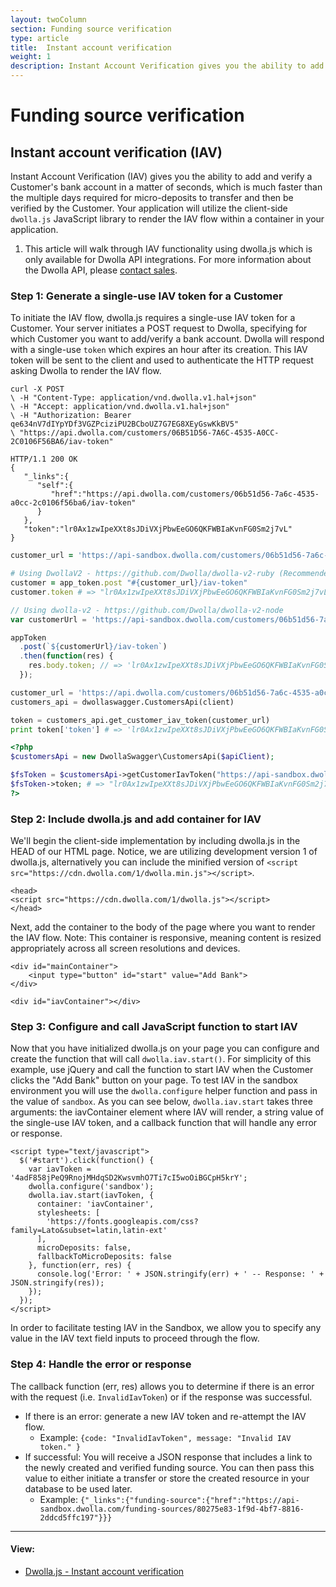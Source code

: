 ```yaml
---
layout: twoColumn
section: Funding source verification
type: article
title:  Instant account verification
weight: 1
description: Instant Account Verification gives you the ability to add and verify a Customer's bank account in a matter of seconds.
---
```


# Funding source verification

## Instant account verification (IAV)
Instant Account Verification (IAV) gives you the ability to add and verify a Customer's bank account in a matter of seconds, which is much faster than the multiple days required for micro-deposits to transfer and then be verified by the Customer. Your application will utilize the client-side `dwolla.js` JavaScript library to render the IAV flow within a container in your application.

<ol class="alerts">
    <li class="alert icon-alert-info">This article will walk through IAV functionality using dwolla.js which is only available for Dwolla API integrations. For more information about the Dwolla API, please <a href="https://www.dwolla.com/get-started/">contact sales</a>.</li>
</ol>

### Step 1: Generate a single-use IAV token for a Customer
To initiate the IAV flow, dwolla.js requires a single-use IAV token for a Customer. Your server initiates a POST request to Dwolla, specifying for which Customer you want to add/verify a bank account. Dwolla will respond with a single-use `token` which expires an hour after its creation. This IAV token will be sent to the client and used to authenticate the HTTP request asking Dwolla to render the IAV flow.

```raw
curl -X POST
\ -H "Content-Type: application/vnd.dwolla.v1.hal+json"
\ -H "Accept: application/vnd.dwolla.v1.hal+json"
\ -H "Authorization: Bearer qe634nV7dIYpYDf3VGZPciziPU2BCboUZ7G7EG8XEyGswKkBV5"
\ "https://api.dwolla.com/customers/06B51D56-7A6C-4535-A0CC-2C0106F56BA6/iav-token"

HTTP/1.1 200 OK
{  
   "_links":{  
      "self":{  
         "href":"https://api.dwolla.com/customers/06b51d56-7a6c-4535-a0cc-2c0106f56ba6/iav-token"
      }
   },
   "token":"lr0Ax1zwIpeXXt8sJDiVXjPbwEeGO6QKFWBIaKvnFG0Sm2j7vL"
}
```
```ruby
customer_url = 'https://api-sandbox.dwolla.com/customers/06b51d56-7a6c-4535-a0cc-2c0106f56ba6'

# Using DwollaV2 - https://github.com/Dwolla/dwolla-v2-ruby (Recommended)
customer = app_token.post "#{customer_url}/iav-token"
customer.token # => "lr0Ax1zwIpeXXt8sJDiVXjPbwEeGO6QKFWBIaKvnFG0Sm2j7vL"
```
```javascript
// Using dwolla-v2 - https://github.com/Dwolla/dwolla-v2-node
var customerUrl = 'https://api-sandbox.dwolla.com/customers/06b51d56-7a6c-4535-a0cc-2c0106f56ba6';

appToken
  .post(`${customerUrl}/iav-token`)
  .then(function(res) {
    res.body.token; // => 'lr0Ax1zwIpeXXt8sJDiVXjPbwEeGO6QKFWBIaKvnFG0Sm2j7vL'
  });
```
```python
customer_url = 'https://api.dwolla.com/customers/06b51d56-7a6c-4535-a0cc-2c0106f56ba6'
customers_api = dwollaswagger.CustomersApi(client)

token = customers_api.get_customer_iav_token(customer_url)
print token['token'] # => 'lr0Ax1zwIpeXXt8sJDiVXjPbwEeGO6QKFWBIaKvnFG0Sm2j7vL'
```
```php
<?php
$customersApi = new DwollaSwagger\CustomersApi($apiClient);

$fsToken = $customersApi->getCustomerIavToken("https://api-sandbox.dwolla.com/customers/06b51d56-7a6c-4535-a0cc-2c0106f56ba6");
$fsToken->token; # => "lr0Ax1zwIpeXXt8sJDiVXjPbwEeGO6QKFWBIaKvnFG0Sm2j7vL"
?>
```

### Step 2: Include dwolla.js and add container for IAV
We'll begin the client-side implementation by including dwolla.js in the HEAD of our HTML page. Notice, we are utilizing development version 1 of dwolla.js, alternatively you can include the minified version of `<script src="https://cdn.dwolla.com/1/dwolla.min.js"></script>`.

```htmlnoselect
<head>
<script src="https://cdn.dwolla.com/1/dwolla.js"></script>
</head>
```

Next, add the container to the body of the page where you want to render the IAV flow. Note: This container is responsive, meaning content is resized appropriately across all screen resolutions and devices.

```htmlnoselect
<div id="mainContainer">
	<input type="button" id="start" value="Add Bank">
</div>

<div id="iavContainer"></div>
```


### Step 3: Configure and call JavaScript function to start IAV
Now that you have initialized dwolla.js on your page you can configure and create the function that will call `dwolla.iav.start()`. For simplicity of this example, use jQuery and call the function to start IAV when the Customer clicks the "Add Bank" button on your page. To test IAV in the sandbox environment you will use the `dwolla.configure` helper function and pass in the value of `sandbox`. As you can see below, `dwolla.iav.start` takes three arguments: the iavContainer element where IAV will render, a string value of the single-use IAV token, and a callback function that will handle any error or response.


```javascriptnoselect
<script type="text/javascript">
  $('#start').click(function() {
    var iavToken = '4adF858jPeQ9RnojMHdqSD2KwsvmhO7Ti7cI5woOiBGCpH5krY';
    dwolla.configure('sandbox');
    dwolla.iav.start(iavToken, {
      container: 'iavContainer',
      stylesheets: [
        'https://fonts.googleapis.com/css?family=Lato&subset=latin,latin-ext'
      ],
      microDeposits: false,
      fallbackToMicroDeposits: false
    }, function(err, res) {
      console.log('Error: ' + JSON.stringify(err) + ' -- Response: ' + JSON.stringify(res));
    });
  });
</script>
```

In order to facilitate testing IAV in the Sandbox, we allow you to specify any value in the IAV text field inputs to proceed through the flow.

### Step 4: Handle the error or response
The callback function (err, res) allows you to determine if there is an error with the request (i.e. `InvalidIavToken`) or if the response was successful.

* If there is an error: generate a new IAV token and re-attempt the IAV flow.
	* Example: `{code: "InvalidIavToken", message: "Invalid IAV token." }`
* If successful: You will receive a JSON response that includes a link to the newly created and verified funding source. You can then pass this value to either initiate a transfer or store the created resource in your database to be used later.
	* Example:  `{"_links":{"funding-source":{"href":"https://api-sandbox.dwolla.com/funding-sources/80275e83-1f9d-4bf7-8816-2ddcd5ffc197"}}}`

* * *

#### View:

*   [Dwolla.js - Instant account verification](/resources/dwolla-js/instant-account-verification.html)
